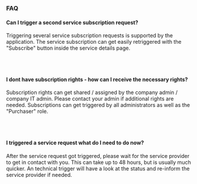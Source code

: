 ### FAQ

#### Can I trigger a second service subscription request?

Triggering several service subscription requests is supported by the application.
The service subscription can get easily retriggered with the "Subscribe" button inside the service details page.

<br>
<br>

#### I dont have subscription rights - how can I receive the necessary rights?

Subscription rights can get shared / assigned by the company admin / company IT admin.
Please contact your admin if additional rights are needed. Subscriptions can get triggered by all administrators as well as the "Purchaser" role.

<br>
<br>

#### I triggered a service request what do I need to do now?

After the service request got triggered, please wait for the service provider to get in contact with you. This can take up to 48 hours, but is usually much quicker. An technical trigger will have a look at the status and re-inform the service provider if needed.

<br>
<br>
